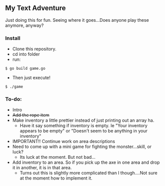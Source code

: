 ## My Text Adventure

Just doing this for fun. Seeing where it goes...Does anyone play these anymore, anyway?

### Install

- Clone this repository.
- cd into folder
- run: 

```shell
$ go build game.go
```
- Then just execute!

```shell
$ ./game
```

### To-do:

- Intro
- ~~Add the rope item~~
- Make inventory a little prettier instead of just printing out an array ha. 
  - Have it say something if inventory is empty. Ie "Your inventory appears to be empty" or "Doesn't seem to be anything in your inventory"
- IMPORTANT!! Continue work on area descriptions
- Need to come up with a mini game for fighting the monster...skill, or luck?
  - Its luck at the moment. But not bad...
- Add inventory to an area. So if you pick up the axe in one area and drop it in another, it is in that area. 
  - Turns out this is slightly more complicated than I though....Not sure at the moment how to implement it.
